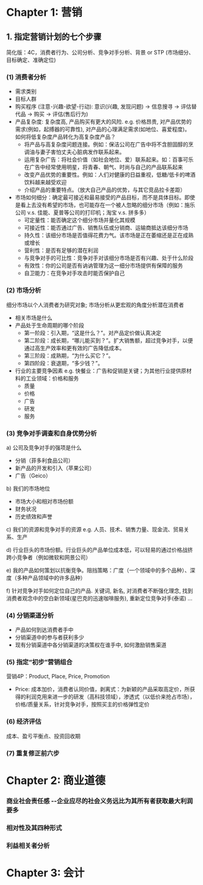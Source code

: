 # Chapter 1: 营销
## 1. 指定营销计划的七个步骤
简化版：4C，消费者行为、公司分析、竞争对手分析、背景 or STP (市场细分、目标确定、准确定位)
### (1) 消费者分析
- 需求类别
- 目标人群
- 购买程序 (注意-兴趣-欲望-行动): 意识(兴趣, 发现问题) -> 信息搜寻 -> 评估替代品 -> 购买 -> 评估(售后行为)
- 产品复杂度: 复杂度高, 产品购买有更大的风险. e.g. 价格昂贵, 对产品优势的需求(例如，起搏器的可靠性), 对产品的心理满足需求(如地位、喜爱程度)。
如何将低复杂度产品转化为高复杂度产品？
  - 将产品与高复杂度问题连接。例如：保洁公司在广告中将不含胆固醇的烹调油与妻子害怕丈夫心脏病发作联系起来。
  - 运用复杂广告：将社会价值（如社会地位、爱）联系起来。如：百事可乐在广告中经常使用明星，将青春、朝气、时尚与自己的产品联系起来
  - 改变产品优势的重要性。例如：人们对健康的日益重视，低糖/低卡的啤酒饮料越来越受欢迎
  - 介绍产品的重要特点。（放大自己产品的优势，与其它竞品拉卡差距）
- 市场如何细分：确定最可接近和最易接受的产品目标，而不是具体目标。即使是看上去没有希望的市场，也可能存在一个被人忽略的细分市场（例如：施乐公司 v.s. 佳能、夏普等公司的打印机；淘宝 v.s. 拼多多）
  - 可定量性：能否确定这个细分市场并量化其规模
  - 可接近性：能否通过广告、销售队伍或分销商、运输商抵达该细分市场
  - 持久性：该细分市场是否值得花费力气。该市场是正在萎缩还是正在成熟或增长
  - 营利性：是否有足够的潜在利润
  - 与竞争对手的可比性：竞争对手对该细分市场是否有兴趣、处于什么阶段
  - 有效性：你的公司是否有讷讷管理为这一细分市场提供有保障的服务
  - 自卫能力：在竞争对手攻击时能否保护自己
### (2) 市场分析
细分市场以个人消费者为研究对象; 市场分析从更宏观的角度分析潜在消费者
- 相关市场是什么
- 产品处于生命周期的哪个阶段
  - 第一阶段：引入期，“这是什么？”。对产品定价做认真决定
  - 第二阶段：成长期，“哪儿能买到？”。扩大销售额，超过竞争对手，以便通过高生产效率和更有效的广告降低成本。
  - 第三阶段：成熟期，“为什么买它？”。
  - 第四阶段：衰退期，“多少钱？”。
- 行业的主要竞争因素 e.g. 快餐业：广告和促销是关键；为其他行业提供原材料的工业领域：价格和服务
  - 质量
  - 价格
  - 广告
  - 研发
  - 服务

### (3) 竞争对手调查和自身优势分析
a) 公司及竞争对手的强项是什么
- 分销（菲多利食品公司）
- 新产品的开发和引入（苹果公司）
- 广告（Geico）

b) 我们的市场地位
- 市场大小和相对市场份额
- 财务状况
- 历史绩效和声誉

c) 我们的资源和竞争对手的资源
e.g. 人员、技术、销售力量、现金流、贸易关系、生产

d) 行业巨头的市场份额。行业巨头的产品单位成本低，可以轻易的通过价格战挤跨小竞争者（例如微软和网景公司）

e) 我的产品如何策划以抗衡竞争。阻挡策略：广度（一个领域中的多个品种）、深度（多种产品领域中的许多品种）

f) 针对竞争对手如何定位自己的产品. 关键词, 新名, 对消费者不断强化理念, 找到消费者观念中的空白新领域(星巴克的迅速咖啡服务), 重新定位竞争对手(泰诺) ...

### (4) 分销渠道分析
- 产品如何到达消费者手中
- 分销渠道中的参与者获利多少
- 现有分销渠道中各分销渠道的决策权在谁手中, 如何激励销售渠道
### (5) 指定“初步”营销组合
营销4P：Product, Place, Price, Promotion
- Price: 成本加价，消费者认同价值，剥离式：为新颖的产品采取高定价，所获得的利润克用来进一步的研发（高科技领域），渗透式（以低价来抢占市场），价格/质量关系，针对竞争对手，按照买主的价格弹性定价
### (6) 经济评估
成本、盈亏平衡点、投资回收期
### (7) 重复修正前六步

# Chapter 2: 商业道德
### 商业社会责任感 --企业应尽的社会义务远比为其所有者获取最大利润要多
### 相对性及其四种形式
### 利益相关者分析

# Chapter 3: 会计
